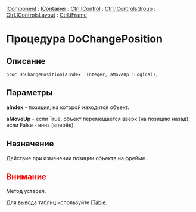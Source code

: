 ﻿---
Link: .Ctrl.IFrame.@DoChangePosition
---

[IComponent](topic:Com.Custom.ComClasses.IComponent.Default) :
[IContainer](topic:Com.Custom.ComClasses.IContainer.Default) :
[Ctrl.IControl](topic:Com.Custom.ComClasses.Ctrl.IControl.Default) :
[Ctrl.IControlsGroup](topic:Com.Custom.ComClasses.Ctrl.IControlsGroup.Default) :
[Ctrl.IControlsLayout](topic:Com.Custom.ComClasses.Ctrl.IControlsLayout.Default) :
[Ctrl.IFrame](Default)

# Процедура DoChangePosition

## Описание

    proc DoChangePosition(aIndex :Integer; aMoveUp :Logical);

## Параметры

**aIndex** - позиция, на которой находится объект.

**aMoveUp** - если True, объект перемещается вверх (на позицию назад),
  если False - вниз (вперёд).

## Назначение

Действие при изменении позиции объекта на фрейме.

## <span style="color:red">Внимание</span>

Метод устарел.

Для вывода таблиц используйте [ITable](topic:.Custom.ComClasses.Ctrl.ITable.Default).
